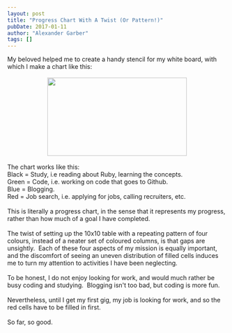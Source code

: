 ```yaml
---
layout: post
title: "Progress Chart With A Twist (Or Pattern!)"
pubDate: 2017-01-11
author: "Alexander Garber"
tags: []
---
```


<div dir="ltr" style="text-align: left;" trbidi="on">My beloved helped me to create a handy stencil for my white board, with which I make a chart like this:<br><br>
        <div class="separator" style="clear: both; text-align: center;"><a href="https://1.bp.blogspot.com/-kWuXsqCY7yk/WHYXKRFSYJI/AAAAAAAAMgM/W3yVmtpv5Bo6yVA7uV1_3jexmsVDPXohACPcB/s1600/PHOTO_20170111_222534.jpg" imageanchor="1" style="margin-left: 1em; margin-right: 1em;"><img border="0" height="180" src="https://1.bp.blogspot.com/-kWuXsqCY7yk/WHYXKRFSYJI/AAAAAAAAMgM/W3yVmtpv5Bo6yVA7uV1_3jexmsVDPXohACPcB/s320/PHOTO_20170111_222534.jpg" width="320"></a></div>
<br>The chart works like this:<br>Black =
        Study, i.e reading about Ruby, learning the concepts.<br>Green = Code, i.e. working on code that goes to Github.<br>Blue = Blogging.<br>Red = Job search, i.e. applying for jobs, calling recruiters, etc.<br><br>This is literally a
        progress chart, in the sense that it represents my progress, rather than how much of a goal I have completed.<br><br>The twist of setting up the 10x10 table with a repeating pattern of four colours, instead of a neater set of coloured
        columns, is that gaps are unsightly.  Each of these four aspects of my mission is equally important, and the discomfort of seeing an uneven distribution of filled cells induces me to turn my attention to activities I have been
        neglecting.<br><br>To be honest, I do not enjoy looking for work, and would much rather be busy coding and studying.  Blogging isn't too bad, but coding is more fun.<br><br>Nevertheless, until I get my first gig, my job is
        looking for work, and so the red cells have to be filled in first.<br><br>So far, so good.<br><br>
      </div>
